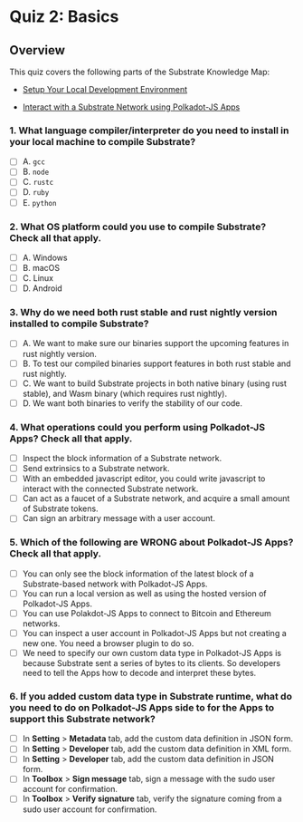 # Quiz 2: Basics

## Overview

This quiz covers the following parts of the Substrate Knowledge Map:

- [Setup Your Local Development Environment](../../knowledge-map#setup-your-local-development-environment/)

- [Interact with a Substrate Network using Polkadot-JS Apps](../../knowledge-map#interact-with-a-substrate-network-using-polkadot-JS-Apps/)

### 1. What language compiler/interpreter do you need to install in your local machine to compile Substrate?

- [ ] A. `gcc`
- [ ] B. `node`
- [ ] C. `rustc`
- [ ] D. `ruby`
- [ ] E. `python`

### 2. What OS platform could you use to compile Substrate? Check all that apply.

- [ ] A. Windows
- [ ] B. macOS
- [ ] C. Linux
- [ ] D. Android

### 3. Why do we need both rust stable and rust nightly version installed to compile Substrate?

- [ ] A. We want to make sure our binaries support the upcoming features in rust nightly version.
- [ ] B. To test our compiled binaries support features in both rust stable and rust nightly.
- [ ] C. We want to build Substrate projects in both native binary (using rust stable), and Wasm binary (which requires rust nightly).
- [ ] D. We want both binaries to verify the stability of our code.

### 4. What operations could you perform using Polkadot-JS Apps? Check all that apply.

- [ ] Inspect the block information of a Substrate network.
- [ ] Send extrinsics to a Substrate network.
- [ ] With an embedded javascript editor, you could write javascript to interact with the connected Substrate network.
- [ ] Can act as a faucet of a Substrate network, and acquire a small amount of Substrate tokens.
- [ ] Can sign an arbitrary message with a user account.

### 5. Which of the following are WRONG about Polkadot-JS Apps? Check all that apply.

- [ ] You can only see the block information of the latest block of a Substrate-based network with Polkadot-JS Apps.
- [ ] You can run a local version as well as using the hosted version of Polkadot-JS Apps.
- [ ] You can use Polakdot-JS Apps to connect to Bitcoin and Ethereum networks.
- [ ] You can inspect a user account in Polkadot-JS Apps but not creating a new one. You need a browser plugin to do so.
- [ ] We need to specify our own custom data type in Polkadot-JS Apps is because Substrate sent a series of bytes to its clients. So developers need to tell the Apps how to decode and interpret these bytes.

### 6. If you added custom data type in Substrate runtime, what do you need to do on Polkadot-JS Apps side to for the Apps to support this Substrate network?

- [ ] In **Setting** > **Metadata** tab, add the custom data definition in JSON form.
- [ ] In **Setting** > **Developer** tab, add the custom data definition in XML form.
- [ ] In **Setting** > **Developer** tab, add the custom data definition in JSON form.
- [ ] In **Toolbox** > **Sign message** tab, sign a message with the sudo user account for confirmation.
- [ ] In **Toolbox** > **Verify signature** tab, verify the signature coming from a sudo user account for confirmation.
